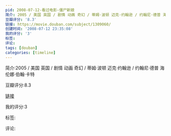 ```yaml
---
pid: 2008-07-12-看过电影-僵尸新娘
简介: 2005 / 美国 英国 / 剧情 动画 奇幻 / 蒂姆·波顿 迈克·约翰逊 / 约翰尼·德普 海伦娜·伯翰·卡特
豆瓣评分: '8.3'
链接: https://movie.douban.com/subject/1309060/
创建时间: '2008-07-12 23:35:08'
我的评分: '3'
标签:
评论:
tags: [douban]
categories: [timeline]
---
```

简介:2005 / 美国 英国 / 剧情 动画 奇幻 / 蒂姆·波顿 迈克·约翰逊 / 约翰尼·德普 海伦娜·伯翰·卡特

豆瓣评分:8.3

[链接](https://movie.douban.com/subject/1309060/)

我的评分:3

标签:

评论:

